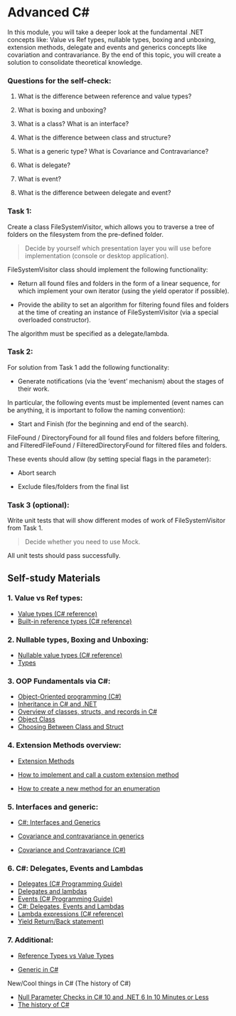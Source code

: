 # Advanced C#

In this module, you will take a deeper look at the fundamental .NET concepts like: Value vs Ref types, nullable types, boxing and unboxing, extension methods, delegate and events and generics concepts like covariation and contravariance. By the end of this topic, you will create a solution to consolidate theoretical knowledge.

### Questions for the self-check:

1. What is the difference between reference and value types? 

2. What is boxing and unboxing? 

3. What is a class? What is an interface? 

4. What is the difference between class and structure? 

5. What is a generic type? What is Covariance and Contravariance? 

6. What is delegate? 

7. What is event? 

8. What is the difference between delegate and event? 

### Task 1:

Create a class FileSystemVisitor, which allows you to traverse a tree of folders on the filesystem from the pre-defined folder. 

> Decide by yourself which presentation layer you will use before implementation (console or desktop application). 

FileSystemVisitor class should implement the following functionality: 

* Return all found files and folders in the form of a linear sequence, for which implement your own iterator (using the yield operator if possible). 

* Provide the ability to set an algorithm for filtering found files and folders at the time of creating an instance of FileSystemVisitor (via a special overloaded constructor). 

The algorithm must be specified as a delegate/lambda. 

### Task 2: 

For solution from Task 1 add the following functionality: 

* Generate notifications (via the ‘event’ mechanism) about the stages of their work. 

In particular, the following events must be implemented (event names can be anything, it is important to follow the naming convention): 

* Start and Finish (for the beginning and end of the search). 

FileFound / DirectoryFound for all found files and folders before filtering, and FilteredFileFound / FilteredDirectoryFound for filtered files and folders. 

These events should allow (by setting special flags in the parameter): 

* Abort search 

* Exclude files/folders from the final list 

### Task 3 (optional): 

Write unit tests that will show different modes of work of FileSystemVisitor from Task 1.  

> Decide whether you need to use Mock. 

All unit tests should pass successfully.

## Self-study Materials

### 1. Value vs Ref types:

* [Value types (C# reference)](https://docs.microsoft.com/en-us/dotnet/csharp/language-reference/builtin-types/value-types)
* [Built-in reference types (C# reference)](https://docs.microsoft.com/en-us/dotnet/csharp/language-reference/builtin-types/reference-types)

 

### 2. Nullable types, Boxing and Unboxing:

* [Nullable value types (C# reference)](https://docs.microsoft.com/en-us/dotnet/csharp/language-reference/builtin-types/nullable-value-types) 
* [Types](https://docs.microsoft.com/en-us/dotnet/csharp/language-reference/language-specification/types#boxing-and-unboxing)

 

### 3. OOP Fundamentals via C#:

* [Object-Oriented programming (C#)](https://docs.microsoft.com/en-us/dotnet/csharp/fundamentals/tutorials/oop)
* [Inheritance in C# and .NET](https://docs.microsoft.com/en-us/dotnet/csharp/fundamentals/tutorials/inheritance) 
* [Overview of classes, structs, and records in C#](https://docs.microsoft.com/en-us/dotnet/csharp/fundamentals/object-oriented)
* [Object Class](https://docs.microsoft.com/en-us/dotnet/api/system.object)
* [Choosing Between Class and Struct](https://docs.microsoft.com/en-us/dotnet/standard/design-guidelines/choosing-between-class-and-struct)


### 4. Extension Methods overview:

* [Extension Methods](https://docs.microsoft.com/en-us/dotnet/csharp/programming-guide/classes-and-structs/extension-methods)

* [How to implement and call a custom extension method](https://docs.microsoft.com/en-us/dotnet/csharp/programming-guide/classes-and-structs/how-to-implement-and-call-a-custom-extension-method)

* [How to create a new method for an enumeration](https://docs.microsoft.com/en-us/dotnet/csharp/programming-guide/classes-and-structs/how-to-create-a-new-method-for-an-enumeration)
 
### 5. Interfaces and generic:

* [C#: Interfaces and Generics](https://www.linkedin.com/learning/c-sharp-interfaces-and-generics-14335425/learning-c-sharp-interfaces-and-generics?u=2113185) 

* [Covariance and contravariance in generics](https://docs.microsoft.com/en-us/dotnet/standard/generics/covariance-and-contravariance)

* [Covariance and Contravariance (C#)](https://docs.microsoft.com/en-us/dotnet/csharp/programming-guide/concepts/covariance-contravariance)


### 6. C#: Delegates, Events and Lambdas


* [Delegates (C# Programming Guide)](https://docs.microsoft.com/en-us/dotnet/csharp/programming-guide/delegates)
* [Delegates and lambdas](https://docs.microsoft.com/en-us/dotnet/standard/delegates-lambdas)
* [Events (C# Programming Guide)](https://docs.microsoft.com/en-us/dotnet/csharp/programming-guide/events)
* [C#: Delegates, Events and Lambdas](https://www.linkedin.com/learning/c-sharp-delegates-events-and-lambdas)
* [Lambda expressions (C# reference)](https://docs.microsoft.com/en-us/dotnet/csharp/language-reference/operators/lambda-expressions)
* [Yield Return/Back statement)](https://docs.microsoft.com/en-us/dotnet/csharp/language-reference/keywords/yield)

### 7. Additional: 


* [Reference Types vs Value Types ](https://github.com/sidristij/dotnetbook/blob/master/book/en/ReferenceTypesVsValueTypes.md)
 
* [Generic in C#](https://www.linkedin.com/learning/using-generics-in-c-sharp/using-generics-to-make-your-code-safer-and-more-valuable?u=2113185)
 

New/Cool things in C# (The history of C#) 
* [Null Parameter Checks in C# 10 and .NET 6 In 10 Minutes or Less](https://www.youtube.com/watch?v=230zlnKkl3A)
* [The history of C#](https://docs.microsoft.com/en-us/dotnet/csharp/whats-new/csharp-version-history)
